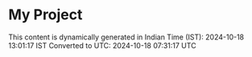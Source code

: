 # My Project

This content is dynamically generated in Indian Time (IST): 2024-10-18 13:01:17 IST
Converted to UTC: 2024-10-18 07:31:17 UTC
